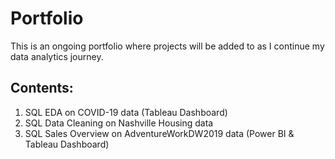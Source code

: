 # Portfolio
This is an ongoing portfolio where projects will be added to as I continue my data analytics journey.

## Contents:
1. SQL EDA on COVID-19 data (Tableau Dashboard)
2. SQL Data Cleaning on Nashville Housing data
3. SQL Sales Overview on AdventureWorkDW2019 data (Power BI & Tableau Dashboard)
